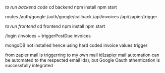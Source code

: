 *to run backend code*
cd backend
npm install
npm start

routes
/auth/google
/auth/google/callback
/api/invoices
/api/zapier/trigger

*to run frontend*
cd frontend
npm install
npm start

/login
/invoices + triggerPostDue invoices

mongoDB not installed hence using hard coded invoice values
trigger

from zapier mail is triggerring to my own mail id(zapier mail automation can be automated to the respected email ids), but Google Oauth athentication is successfully integrated
